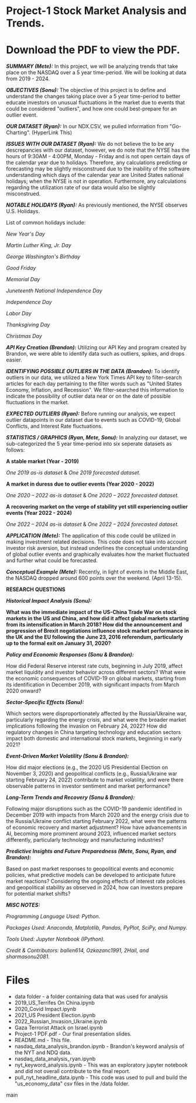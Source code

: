 # Project-1 Stock Market Analysis and Trends.

# Download the PDF to view the PDF.

***SUMMARY (Mete):***
In this project, we will be analyzing trends that take place on the NASDAQ over a 5 year time-period. We will be looking at data from 2019 - 2024.

***OBJECTIVES (Sonu):***
The objective of this project is to define and understand the changes taking place over a 5 year time-period to better educate investors on unusual fluctuations in the market due to events that could be considered "outliers", and how one could best-prepare for an outlier event.

***OUR DATASET (Ryan):***
In our NDX.CSV, we pulled information from "Go-Charting". (HyperLink This)

***ISSUES WITH OUR DATASET (Ryan):***
We do not believe the to be any descrepancies with our dataset, however, we do note that the NYSE has the hours of 9:30AM - 4:00PM, Monday - Friday and is not open certain days of the calendar year due to holidays. Therefore, any calculations predicting or forecasting may be slightly misconstrued due to the inability of the software understanding which days of the calendar year are United States national holidays; when the NYSE is not in operation. Furthermore, any calculations regarding the utilization rate of our data would also be slightly misconstrued.

***NOTABLE HOLIDAYS (Ryan):***
As previously mentioned, the NYSE observes U.S. Holidays.

List of common holidays include:

  _New Year's Day_
  
  _Martin Luther King, Jr. Day_
  
  _George Washington's Birthday_
  
  _Good Friday_
  
  _Memorial Day_
  
  _Juneteenth National Independence Day_
  
  _Independence Day_
  
  _Labor Day_
  
  _Thanksgiving Day_
  
  _Christmas Day_

***API Key Creation (Brandon):***
Utilizing our API Key and program created by Brandon, we were able to identify data such as outliers, spikes, and drops easier.

***IDENTIFYING POSSIBLE OUTLIERS IN THE DATA (Brandon):***
To identify outliers in our data, we utilized a New York Times API key to filter-search articles for each day pertaining to the filter words such as "United States Economy, Inflation, and Recession". We filter-searched this information to indicate the possibility of outlier data near or on the date of possible fluctuations in the market.

***EXPECTED OUTLIERS (Ryan):***
Before running our analysis, we expect outlier datapoints in our dataset due to events such as COVID-19, Global Conflicts, and Interest Rate fluctuations.

***STATISTICS / GRAPHICS (Ryan, Mete, Sonu):***
In analyzing our dataset, we sub-categorized the 5 year time-period into six seperate datasets as follows:

**A stable market (Year - 2019)**

_One 2019 as-is dataset_ & _One 2019 forecasted dataset._

**A market in duress due to outlier events (Year 2020 - 2022)**

_One 2020 – 2022 as-is dataset_ & _One 2020 – 2022 forecasted dataset._

**A recovering market on the verge of stability yet still experiencing outlier events (Year 2022 - 2024)**

_One 2022 – 2024 as-is dataset_ & _One 2022 – 2024 forecasted dataset._

***APPLICATION (Mete):***
The application of this code could be utilized in making investment related decisions. This code does not take into account investor risk aversion, but instead underlines the conceptual understanding of global outlier events and graphically evaluates how the market fluctuated and further what could be forecasted.

***Conceptual Example (Mete):*** Recently, in light of events in the Middle East, the NASDAQ dropped around 600 points over the weekend. (April 13-15).

****RESEARCH QUESTIONS****

***Historical Impact Analysis (Sonu):***

**What was the immediate impact of the US-China Trade War on stock markets in the US and China, and how did it affect global markets starting from its intensification in March 2018?
How did the announcement and progression of Brexit negotiations influence stock market performance in the UK and the EU following the June 23, 2016 referendum, particularly up to the formal exit on January 31, 2020?**

***Policy and Economic Responses (Sonu & Brandon):***

How did Federal Reserve interest rate cuts, beginning in July 2019, affect market liquidity and investor behavior across different sectors?
What were the economic consequences of COVID-19 on global markets, starting from its identification in December 2019, with significant impacts from March 2020 onward?

***Sector-Specific Effects (Sonu):***

Which sectors were disproportionately affected by the Russia/Ukraine war, particularly regarding the energy crisis, and what were the broader market implications following the invasion on February 24, 2022?
How did regulatory changes in China targeting technology and education sectors impact both domestic and international stock markets, beginning in early 2021?

***Event-Driven Market Volatility (Sonu & Brandon):***

How did major elections (e.g., the 2020 US Presidential Election on November 3, 2020) and geopolitical conflicts (e.g., Russia/Ukraine war starting February 24, 2022) contribute to market volatility, and were there observable patterns in investor sentiment and market performance?

***Long-Term Trends and Recovery (Sonu & Brandon):***

Following major disruptions such as the COVID-19 pandemic identified in December 2019 with impacts from March 2020 and the energy crisis due to the Russia/Ukraine conflict starting February 2022, what were the patterns of economic recovery and market adjustment?
How have advancements in AI, becoming more prominent around 2023, influenced market sectors differently, particularly technology and manufacturing industries?

***Predictive Insights and Future Preparedness (Mete, Sonu, Ryan, and Brandon):***

Based on past market responses to geopolitical events and economic policies, what predictive models can be developed to anticipate future market reactions?
Considering the ongoing effects of interest rate policies and geopolitical stability as observed in 2024, how can investors prepare for potential market shifts?

***MISC NOTES:***

_Programming Language Used: Python._

_Packages Used: Anaconda, Matplotlib, Pandas, PyPlot, SciPy, and Numpy._

_Tools Used: Jupyter Notebook (IPython)._

_Credit & Contributors: ballen614, Ozkazanc1991, 2Hail, and sharmasonu2081._

# Files
* data folder - a folder containing data that was used for analysis
* 2019_US_Terrifes On China.ipynb
* 2020_Covid Impact.ipynb
* 2021_US President Election.ipynb
* 2022_Russian_Invasion_Ukraine.ipynb
* Gaza Terrorist Attack on Israel.ipynb
* Project-1 PDF.pdf - Our final presentation slides. 
* README.md - This file.
* nasdaq_data_analysis_brandon.ipynb - Brandon's keyword analysis of the NYT and NDQ data.
* nasdaq_data_analysis_ryan.ipynb
* nyt_keyword_analysis.ipynb - This was an exploratory jupyter notebook and did not overall contribute to the final report.
* pull_nyt_headline_data.ipynb - This code was used to pull and build the "us_economy_data" csv files in the /data folder.







 main
